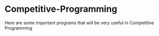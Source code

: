 # Competitive-Programming


Here are some important programs that will be very useful in Competitive Programming

